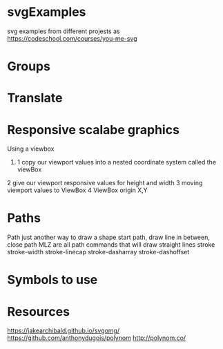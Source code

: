 # svgExamples
svg examples from different projests as
https://codeschool.com/courses/you-me-svg

# Groups

# Translate

# Responsive scalabe graphics
Using a viewbox
<ol>
<li>1 copy our viewport values into a nested coordinate system called the viewBox</li>    
</ol>

2 give our viewport responsive values for height and width
3 moving viewport values to ViewBox
4 ViewBox origin X,Y

# Paths
Path just another way to draw a shape
<path d="M7,10 L7,10 L12,0 L17,10 Z"><path>
start path, draw line in between, close path
MLZ are all path commands that will draw straight lines
stroke
stroke-width
stroke-linecap
stroke-dasharray
stroke-dashoffset

# Symbols to use

# Resources
https://jakearchibald.github.io/svgomg/
https://github.com/anthonydugois/polynom
http://polynom.co/
